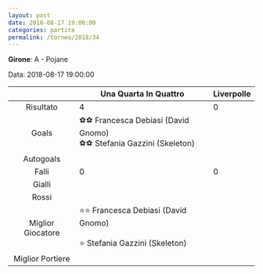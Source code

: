 ```yaml
---
layout: post
date: 2018-08-17 19:00:00
categories: partite
permalink: /torneo/2018/34
---
```

**Girone**: A - Pojane

Data: 2018-08-17 19:00:00

| | Una Quarta In Quattro | Liverpolle |
|:-----:|-----|-----|
Risultato|4|0
Goals|⚽⚽ Francesca Debiasi (David Gnomo)<br/>⚽⚽ Stefania Gazzini (Skeleton)|
Autogoals||
Falli|0|0
Gialli||
Rossi||
Miglior Giocatore|⭐⭐ Francesca Debiasi (David Gnomo)<br/><br/>⭐ Stefania Gazzini (Skeleton)<br/>|
Miglior Portiere||